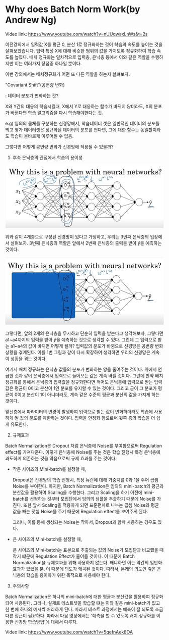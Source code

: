 # Why does Batch Norm Work(by Andrew Ng)

Video link: https://www.youtube.com/watch?v=nUUqwaxLnWs&t=2s



이전강의에서 입력값 X를 평균 0, 분산 1로 정규화하는 것이 학습의 속도를 높이는 것을 살펴보았습니다. 입력 특성 X에 대해 비슷한 범위의 값을 가지도록 정규화하여 학습 속도를 높였다. 배치 정규화는 일차적으로 입력층, 은닉층 등에서 이와 같은 역할을 수행하지만 이는 여러가지 장점중 하나일 뿐이다.



이번 강의에서는 배치정규화가 어떤 또 다른 역할을 하는지 살펴보자.



"Covariant Shift"(공변량 변화)

: 데이터 분포가 변화하는 것?

X와 Y간의 대응의 학습시킬때, X에서 Y로 대응하는 함수가 바뀌지 않더라도, X의 분포가 바뀐다면 학습 알고리즘을 다시 학습해야한다는 것. 

e.g) 임의의 물체를 구분하는 신경망에서, 학습데이터 셋은 일반적인 데이터의 분포를 띄고 평가 데이터셋은 정규화된 데이터의 분포를 띈다면, 그에 대한 함수는 동일할지라도 학습이 올바르게 이루어질 수 없음.

그렇다면 어떻게 공변량 변화가 신경망에 적용될 수 있을까?



1. 후속 은닉층의 관점에서 학습의 용이성

![cov_shift1](img/covariant_shift_1.jpg)

 위와 같이 4계층으로 구성된 신경망이 있다고 가정하고, 우리는 3번째 은닉층의 입장에서 살펴보자. 3번째 은닉층의 역할은 앞에서 2번째 은닉층의 출력을 받아 $\hat{y}$을 예측하는 것이다.

![cov_shift2](img/covariant_shift_2.jpg)

 그렇다면, 앞의 2개의 은닉층을 무시하고 단순히 입력을 받는다고 생각해보자, 그렇다면 a1~a4까지의 입력을 받아 $\hat{y}$을 예측하는 것으로 생각할 수 있다. 그런데 그 입력으로 받는 a1~a4의 값이 바뀌면 어떻게 될까? 입력값의 분포가 바뀜으로 신경망은 공변량 변화 상황을 겪게된다. 이를 1번 그림과 같이 다시 확장하여 생각하면 우리의 신경망은 계속 이 상황을 겪는 것이다.

 여기서 배치 정규화는 은닉층 값들의 분포가 변화하는 양을 줄여주는 것이다. 위에서 언급한 것과 같이 은닉층에서 입력으로 들어오는 값은 계속 바뀔 것이다. 그런데 만약 배치 정규화를 통해서 은닉층의 입력값을 정규화한다면 적어도 은닉층에 입력으로 받는 입력값은 평균이 0이고 분산이 1인 분포를 유지할 수 있는 것이다. 그리고 굳이 그 분포가 평균이 0이고 분산이 1이 아니더라도, 계속 같은 수준의 평균과 분산의 값을 가지게 하는 것이다.

 앞선층에서 파라미터의 변경이 발생하여 입력으로 받는 값이 변화하더라도 학습에 사용하게 될 값의 분포를 제한하는 것이다. 입력을 안정화 함으로써 뒷쪽 층의 학습을 더 쉽게 유도한다.



2. 규제효과

 Batch Normalization은 Dropout 처럼 은닉층에 Noise를 부여함으로써 Regulation effect를 가져다준다. 이렇게 은닉층에 Noise를 주는 것은 학습 진행시 특정 은닉층에 과도하게 의존하는 것을 막음으로써 규제 효과를 주는 것이다.

* 작은 사이즈의 Mini-batch를 설정할 때,

   Dropout은 신경망의 학습 진행시, 특정 뉴런에 대해 가중치를 0과 1을 주어 곱셈 Noise를 부여한다. 하지만, Batch Normalization은 임의의 mini-batch의 평균과 분산값을 활용하여 Scaling을 수행한다. 그리고 Scaling을 하기 이전에 mini-batch를 선정하는 것부터 모집단에서 임의의 샘플을 추출하기 때문에 Noise를 가진다. 또한 앞서 Scaling을 적용하게 되면 표준편차로 나누는 곱셈 Noise와 평균 값을 빼는 덧셈 Noise를 주기 때문에 Regulation effect를 보여주게 된다.

   그러나, 이를 통해 생성되는 Noise는 작아서, Dropout과 함께 사용하는 경우도 있다.

* 큰 사이즈의 Mini-batch를 설정할 때,

   큰 사이즈의 Mini-batch는 표본으로 추출되는 값의 Noise가 모집단과 비교했을 때 작기 떄문에 Regulation Effect가 줄어들 것이다. 이 때문에 Batch Normalization을 규제효과를 위해 사용하지 않는다. 왜냐하면 이는 약간의 일반화 효과가 있었을 뿐, 이 때문에 의도가 왜곡된 것이다. 따라서, 본래의 의도인 깊은 은닉층의 학습을 용이하기 위한 목적으로 사용해야 한다.



3. 주의사항

 Batch Normalization은 하나의 mini-batch에 대한 평균과 분산값을 활용하여 정규화되어 사용된다. 그러나, 실제로 테스트셋을 학습할 떄는 이와 같은 mini-batch가 없고 한 번에 하나의 예시씩 처리하게 된다. 따라서 테스트 과정에서는 예측이 잘 되도록 조금 다른 접근이 필요하다. 따라서 다음 영상에서는 '예측을 할 수 있도록 배치 정규화를 이용한 신경망 학습방법'에 대해서 다루자.

Video link: https://www.youtube.com/watch?v=5qefnAek8OA

